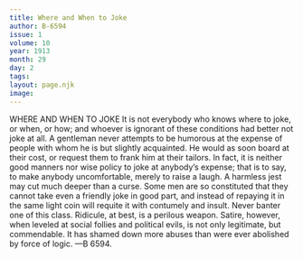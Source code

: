```yaml
---
title: Where and When to Joke
author: B-6594
issue: 1
volume: 10
year: 1913
month: 29
day: 2
tags:
layout: page.njk
image:
---
```

WHERE AND WHEN TO JOKE    It is not everybody who knows where to joke, or when, or how; and whoever is ignorant of these conditions had better not joke at all. A gentleman never attempts to be humorous at the expense of people with whom he is but slightly acquainted. He would as soon board at their cost, or request them to frank him at their tailors. In fact, it is neither good manners nor wise policy to joke at anybody’s expense; that is to say, to make anybody uncomfortable, merely to raise a laugh.    A harmless jest may cut much deeper than a curse. Some men are so constituted that they cannot take even a friendly joke in good part, and instead of repaying it in the same light coin will requite it with contumely and insult. Never banter one of this class. Ridicule, at best, is a perilous weapon. Satire, however, when leveled at social follies and political evils, is not only legitimate, but commendable. It has shamed down more abuses than were ever abolished by force of logic. —B 6594.
